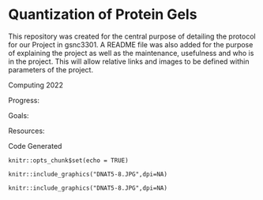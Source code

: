 # Quantization of Protein Gels 
This repository was created for the central purpose of detailing the protocol for our Project in gsnc3301. A README file was also added for the purpose of explaining the project as well as the maintenance, usefulness and who is in the project. This will allow relative links and images to be defined within parameters of the project.

Computing 2022


Progress: 

Goals: 

Resources:

Code Generated

```{r setup, include=FALSE}
knitr::opts_chunk$set(echo = TRUE)
```





```{r gelimage2, fig.cap='(ref:gelimage)', out.width="100%"}
knitr::include_graphics("DNAT5-8.JPG",dpi=NA)
```


```{r gelimage2, fig.cap='(ref:gelimage)', out.width="100%"}
knitr::include_graphics("DNAT5-8.JPG",dpi=NA)
```
